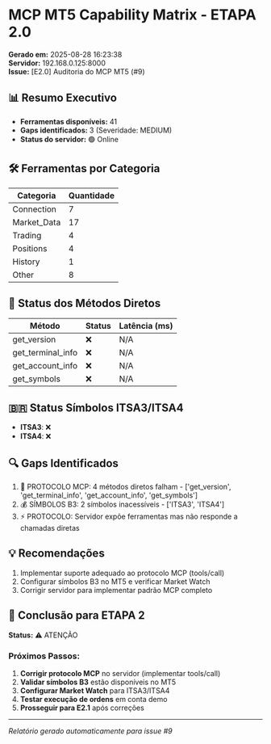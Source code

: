 # MCP MT5 Capability Matrix - ETAPA 2.0

**Gerado em:** 2025-08-28 16:23:38  
**Servidor:** 192.168.0.125:8000  
**Issue:** [E2.0] Auditoria do MCP MT5 (#9)

## 📊 Resumo Executivo

- **Ferramentas disponíveis:** 41
- **Gaps identificados:** 3 (Severidade: MEDIUM)
- **Status do servidor:** 🟢 Online

## 🛠️ Ferramentas por Categoria

| Categoria | Quantidade |
|-----------|------------|
| Connection | 7 |
| Market_Data | 17 |
| Trading | 4 |
| Positions | 4 |
| History | 1 |
| Other | 8 |

## 📡 Status dos Métodos Diretos

| Método | Status | Latência (ms) |
|--------|--------|--------------|
| get_version | ❌ | N/A |
| get_terminal_info | ❌ | N/A |
| get_account_info | ❌ | N/A |
| get_symbols | ❌ | N/A |

## 🇧🇷 Status Símbolos ITSA3/ITSA4

- **ITSA3**: ❌
- **ITSA4**: ❌

## 🔍 Gaps Identificados

1. 🚨 PROTOCOLO MCP: 4 métodos diretos falham - ['get_version', 'get_terminal_info', 'get_account_info', 'get_symbols']
2. 💰 SÍMBOLOS B3: 2 símbolos inacessíveis - ['ITSA3', 'ITSA4']
3. ⚡ PROTOCOLO: Servidor expõe ferramentas mas não responde a chamadas diretas

## 💡 Recomendações

1. Implementar suporte adequado ao protocolo MCP (tools/call)
2. Configurar símbolos B3 no MT5 e verificar Market Watch
3. Corrigir servidor para implementar padrão MCP completo

## 🎯 Conclusão para ETAPA 2

**Status:** ⚠️ ATENÇÃO

### Próximos Passos:
1. **Corrigir protocolo MCP** no servidor (implementar tools/call)
2. **Validar símbolos B3** estão disponíveis no MT5  
3. **Configurar Market Watch** para ITSA3/ITSA4
4. **Testar execução de ordens** em conta demo
5. **Prosseguir para E2.1** após correções

---
*Relatório gerado automaticamente para issue #9*
